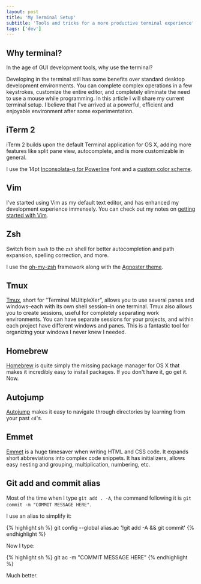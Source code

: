 ```yaml
---
layout: post
title: 'My Terminal Setup'
subtitle: 'Tools and tricks for a more productive terminal experience'
tags: ['dev']
---
```


## Why terminal?

In the age of GUI development tools, why use the terminal?

Developing in the terminal still has some benefits over standard desktop development environments. You can complete complex operations in a few keystrokes, customize the entire editor, and completely eliminate the need to use a mouse while programming. In this article I will share my current terminal setup. I believe that I've arrived at a powerful, efficient and enjoyable environment after some experimentation.

## iTerm 2 

iTerm 2 builds upon the default Terminal application for OS X, adding more features like split pane view, autocomplete, and is more customizable in general. 

I use the 14pt [Inconsolata-g for Powerline](https://github.com/powerline/fonts/tree/master/Inconsolata-g) font and a [custom color scheme](https://github.com/raichur/iterm-color-scheme).

## Vim

I've started using Vim as my default text editor, and has enhanced my development experience immensely. You can check out my notes on [getting started with Vim](http://github.com/raichur/vim-notes).

## Zsh

Switch from ``bash`` to the ``zsh`` shell for better autocompletion and path expansion, spelling correction, and more.

I use the [oh-my-zsh](https://github.com/robbyrussell/oh-my-zsh) framework along with the [Agnoster theme](https://gist.github.com/agnoster/3712874).

## Tmux

[Tmux](https://tmux.github.io/), short for “Terminal MUltipleXer”, allows you to use several panes and windows–each with its own shell session–in one terminal. Tmux also allows you to create sessions, useful for completely separating work environments. You can have separate sessions for your projects, and within each project have different windows and panes. This is a fantastic tool for organizing your windows I never knew I needed.

## Homebrew

[Homebrew](http://brew.sh/) is quite simply the missing package manager for OS X that makes it incredibly easy to install packages. If you don't have it, go get it. Now.

## Autojump

[Autojump](https://github.com/joelthelion/autojump) makes it easy to navigate through directories by learning from your past ``cd``'s. 

## Emmet

[Emmet](http://emmet.io/) is a huge timesaver when writing HTML and CSS code. It expands short abbreviations into complex code snippets. It has initializers, allows easy nesting and grouping, multiplication, numbering, etc. 

## Git add and commit alias

Most of the time when I type ``git add . -A``, the command following it is ``git commit -m "COMMIT MESSAGE HERE"``. 

I use an alias to simplify it:

{% highlight sh %}
git config --global alias.ac '!git add -A && git commit'
{% endhighlight %}

Now I type:

{% highlight sh %}
git ac -m "COMMIT MESSAGE HERE"
{% endhighlight %}

Much better.

